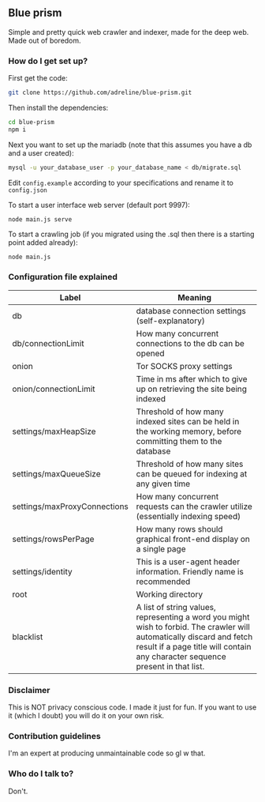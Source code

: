 ## Blue prism ##

Simple and pretty quick web crawler and indexer, made for the deep web. Made out of boredom.

### How do I get set up? ###

First get the code:

```bash
git clone https://github.com/adreline/blue-prism.git
```

Then install the dependencies:

```bash
cd blue-prism
npm i
```

Next you want to set up the mariadb (note that this assumes you have a db and a user created):

```bash
mysql -u your_database_user -p your_database_name < db/migrate.sql
```

Edit `config.example` according to your specifications and rename it to `config.json`

To start a user interface web server (default port 9997):

```bash
node main.js serve
```

To start a crawling job (if you migrated using the .sql then there is a starting point added already):

```
node main.js
```

### Configuration file explained ###

| Label  | Meaning |
|-|-|
| db | database connection settings (self-explanatory) |
| db/connectionLimit | How many concurrent connections to the db can be opened |
| onion | Tor SOCKS proxy settings |
| onion/connectionLimit | Time in ms after which to give up on retrieving the site being indexed |
| settings/maxHeapSize | Threshold of how many indexed sites can be held in the working memory, before committing them to the database |
| settings/maxQueueSize | Threshold of how many sites can be queued for indexing at any given time |
| settings/maxProxyConnections | How many concurrent requests can the crawler utilize (essentially indexing speed) |
| settings/rowsPerPage | How many rows should graphical front-end display on a single page |
| settings/identity | This is a user-agent header information. Friendly name is recommended |
| root | Working directory |
| blacklist | A list of string values, representing a word you might wish to forbid. The crawler will automatically discard and fetch result if a page title will contain any character sequence present in that list. |

### Disclaimer ###

This is NOT privacy conscious code. I made it just for fun. If you want to use it (which I doubt) you will do it on your own risk.

### Contribution guidelines ###

I'm an expert at producing unmaintainable code so gl w that.

### Who do I talk to? ###

Don't.
